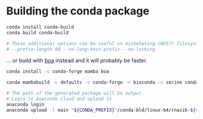 # Building the conda package

```bash
conda install conda-build
conda build conda-build

# These additional options can be useful on misbehaving (NFS?) filesystems
# --prefix-length 80 --no-long-test-prefix --no-locking
```

... or build with [boa](https://github.com/mamba-org/boa) instead and it will probably be faster.

```bash
conda install -c conda-forge mamba boa

conda mambabuild -c defaults -c conda-forge -c bioconda -c serine conda-build 

# The path of the generated package will be output.
# Login to Anaconda Cloud and upload it
anaconda login
anaconda upload -l main "${CONDA_PREFIX}"/conda-bld/linux-64/rnasik-${version}-${build}.tar.bz2
```
